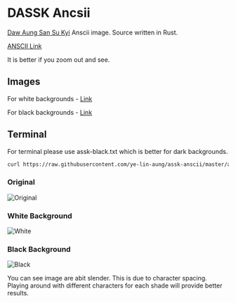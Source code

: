 # DASSK Ancsii

[Daw Aung San Su Kyi](https://en.wikipedia.org/wiki/Aung_San_Suu_Kyi) Anscii image. Source written in Rust. 

[ANSCII Link](https://raw.githubusercontent.com/ye-lin-aung/assk-anscii/master/assk.txt)

It is better if you zoom out and see.

## Images

For white backgrounds - [Link](https://raw.githubusercontent.com/ye-lin-aung/assk-anscii/master/assk.txt)

For black backgrounds - [Link](https://raw.githubusercontent.com/ye-lin-aung/assk-anscii/master/assk-black.txt)

## Terminal 

For terminal please use assk-black.txt which is better for dark backgrounds. 

```bash 
curl https://raw.githubusercontent.com/ye-lin-aung/assk-anscii/master/assk-black.txt
````

### Original 
![Original](https://raw.githubusercontent.com/ye-lin-aung/assk-anscii/master/img/original.jpg "Original")

### White Background
![White](https://raw.githubusercontent.com/ye-lin-aung/assk-anscii/master/img/white.jpg "White")

### Black Background
![Black](https://raw.githubusercontent.com/ye-lin-aung/assk-anscii/master/img/black.png "Black")

You can see image are abit slender. This is due to character spacing. Playing around with different characters for each shade will provide better results. 

